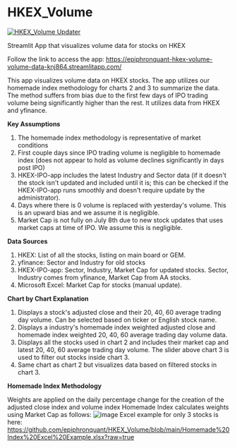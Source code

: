 # HKEX_Volume
[![HKEX_Volume Updater](https://github.com/epiphronquant/HKEX_Volume/actions/workflows/main.yml/badge.svg)](https://github.com/epiphronquant/HKEX_Volume/actions/workflows/main.yml)

Streamlit App that visualizes volume data for stocks on HKEX

Follow the link to access the app: https://epiphronquant-hkex-volume-volume-data-knj864.streamlitapp.com/

This app visualizes volume data on HKEX stocks. The app utilizes our homemade index methodology for charts 2 and 3 to summarize the data. The method suffers from bias due to the first few days of IPO trading volume being significantly higher than the rest. It utilizes data from HKEX and yfinance.

**Key Assumptions**
1. The homemade index methodology is representative of market conditions
2. First couple days since IPO trading volume is negligible to homemade index (does not appear to hold as volume declines significantly in days post IPO)
3. HKEX-IPO-app includes the latest Industry and Sector data (if it doesn't the stock isn't updated and included until it is; this can be checked if the HKEX-IPO-app runs smoothly and doesn't require update by the administrator).
4. Days where there is 0 volume is replaced with yesterday's volume. This is an upward bias and we assume it is negligible.
5. Market Cap is not fully on July 8th due to new stock updates that uses market caps at time of IPO. We assume this is negligible. 

**Data Sources**
1. HKEX: List of all the stocks, listing on main board or GEM. 
2. yfinance: Sector and Industry for old stocks
3. HKEX-IPO-app: Sector, Industry, Market Cap for updated stocks. Sector, Industry comes from yfinance, Market Cap from AA stocks.
4. Microsoft Excel: Market Cap for stocks (manual update).

**Chart by Chart Explanation**
1. Displays a stock's adjusted close and their 20, 40, 60 average trading day volume. Can be selected based on ticker or English stock name.
2. Displays a industry's homemade index weighted adjusted close and homemade index weighted 20, 40, 60 average trading day volume data. 
3. Displays all the stocks used in chart 2 and includes their market cap and latest 20, 40, 60 average trading day volume. The slider above chart 3 is used to filter out stocks inside chart 3. 
4. Same chart as chart 2 but visualizes data based on filtered stocks in chart 3.

**Homemade Index Methodology**

Weights are applied on the daily percentage change for the creation of the adjusted close index and volume index
Homemade Index calculates weights using Market Cap as follows:
![image](https://user-images.githubusercontent.com/91112822/180348879-d96a6752-4049-40e5-bb3d-55d0c9f5d05b.png)
Excel example for only 3 stocks is here: https://github.com/epiphronquant/HKEX_Volume/blob/main/Homemade%20Index%20Excel%20Example.xlsx?raw=true
